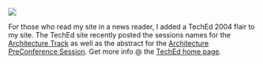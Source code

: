[![](http://devhawk.net/themes/devhawk/images/teched2004.gif)](http://go.microsoft.com/?LinkID=404299)

For those who read my site in a news reader, I added a TechEd 2004 flair
to my site. The TechEd site recently posted the sessions names for the
[Architecture
Track](http://www.msteched.com/content/breakouts.aspx#a7c12aff-c193-4de3-977c-a8623c7acbe3)
as well as the abstract for the [Architecture PreConference
Session](http://www.msteched.com/content/precons.aspx#PRC003). Get more
info @ the [TechEd home page](http://go.microsoft.com/?LinkID=404299).

